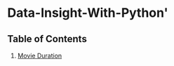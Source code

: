 # Data-Insight-With-Python'
## Table of Contents
1. [Movie Duration](https://github.com/Amir-UL/Data-Insight-With-Python/tree/Movie_Duration)
